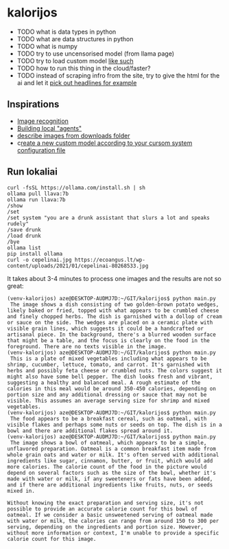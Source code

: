 # kalorijos

- TODO what is data types in python
- TODO what are data structures in python
- TODO what is numpy
- TODO try to use uncensorised model (from llama page)
- TODO try to load custom model [like such](https://www.youtube.com/watch?v=3BnnsQCmgLo&list=PL8motc6AQftnHhi2X8M3rqEFwERPVup4c&index=6&ab_channel=SamWitteveen)
- TODO how to run this thing in the cloud/faster?
- TODO instead of scraping infro from the site, try to give the html for the ai and let it [pick out headlines for example](https://www.youtube.com/watch?v=k_1pOF1mj8k&list=PL8motc6AQftnHhi2X8M3rqEFwERPVup4c&index=4&ab_channel=SamWitteveen)

## Inspirations 

- [Image recognition](https://www.youtube.com/watch?v=4Jpltb9crPM&t=504s&ab_channel=NeuralNine)
- [Building local "agents"](https://www.youtube.com/watch?v=93-9NHHgn84&t=568s&ab_channel=DavidOndrej)
- [describe images from downloads folder](https://www.youtube.com/watch?v=_TUvb6NtpGA&t=144s&ab_channel=SamWitteveen)
- c[reate a new custom model according to your cursom system configuration file](https://youtu.be/Ox8hhpgrUi0?si=V0mIUm6SvHP2v_8O&t=439)


## Run lokaliai
```
curl -fsSL https://ollama.com/install.sh | sh
ollama pull llava:7b
ollama run llava:7b
/show
/set
/set system "you are a drunk assistant that slurs a lot and speaks rudely"
/save drunk
/load drunk
/bye
ollama list
pip install ollama
curl -o cepelinai.jpg https://ecoangus.lt/wp-content/uploads/2021/01/cepelinai-80268533.jpg
```

It takes about 3-4 minutes to process one images and the results are not so great:

```
(venv-kalorijos) aze@DESKTOP-AUDMJ7D:~/GIT/kalorijos$ python main.py 
 The image shows a dish consisting of two golden-brown potato wedges, likely baked or fried, topped with what appears to be crumbled cheese and finely chopped herbs. The dish is garnished with a dollop of cream or sauce on the side. The wedges are placed on a ceramic plate with visible grain lines, which suggests it could be a handcrafted or artisanal piece. In the background, there's a blurred wooden surface that might be a table, and the focus is clearly on the food in the foreground. There are no texts visible in the image. 
(venv-kalorijos) aze@DESKTOP-AUDMJ7D:~/GIT/kalorijos$ python main.py 
 This is a plate of mixed vegetables including what appears to be shrimp, cucumber, lettuce, tomato, and carrot. It's garnished with herbs and possibly feta cheese or crumbled nuts. The colors suggest it might also have some bell pepper. The dish looks fresh and vibrant, suggesting a healthy and balanced meal. A rough estimate of the calories in this meal would be around 350-450 calories, depending on portion size and any additional dressing or sauce that may not be visible. This assumes an average serving size for shrimp and mixed vegetables. 
(venv-kalorijos) aze@DESKTOP-AUDMJ7D:~/GIT/kalorijos$ python main.py 
 The food appears to be a breakfast cereal, such as oatmeal, with visible flakes and perhaps some nuts or seeds on top. The dish is in a bowl and there are additional flakes spread around it. 
(venv-kalorijos) aze@DESKTOP-AUDMJ7D:~/GIT/kalorijos$ python main.py 
 The image shows a bowl of oatmeal, which appears to be a simple, unflavored preparation. Oatmeal is a common breakfast item made from whole grain oats and water or milk. It's often served with additional ingredients like sugar, cinnamon, butter, or fruit, which would add more calories. The calorie count of the food in the picture would depend on several factors such as the size of the bowl, whether it's made with water or milk, if any sweeteners or fats have been added, and if there are additional ingredients like fruits, nuts, or seeds mixed in.

Without knowing the exact preparation and serving size, it's not possible to provide an accurate calorie count for this bowl of oatmeal. If we consider a basic unsweetened serving of oatmeal made with water or milk, the calories can range from around 150 to 300 per serving, depending on the ingredients and portion size. However, without more information or context, I'm unable to provide a specific calorie count for this image. 
```


